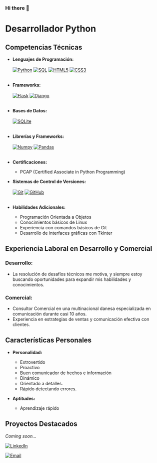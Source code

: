 ### Hi there 👋

# Desarrollador Python

## Competencias Técnicas
- **Lenguajes de Programación:**<br><br>
[![Python](https://img.shields.io/badge/Python-yellow?style=for-the-badge&logo=python&logoColor=logo&labelColor=2E2E2E)]()
[![SQL](https://img.shields.io/badge/SQL-2E9FE6?style=for-the-badge&logo=sql&logoColor=white&labelColor=2E2E2E)]()
[![HTML5](https://img.shields.io/badge/HTML5-E34F26?style=for-the-badge&logo=html5&logoColor=logo&labelColor=2E2E2E)]()
[![CSS3](https://img.shields.io/badge/CSS3-1572B6?style=for-the-badge&logo=css3&logoColor=blue&labelColor=2E2E2E)]()
<br><br>

- **Frameworks:**<br><br>
[![Flask](https://img.shields.io/badge/Flask-000000?style=for-the-badge&logo=Flask&logoColor=logo&labelColor=2E2E2E)]()
[![Django](https://img.shields.io/badge/django-092e20?style=for-the-badge&logo=django&logoColor=white&labelColor=2E2E2E)]()<br><br>

- **Bases de Datos:**<br><br>
  [![SQLite](https://img.shields.io/badge/SQLite-003B57?style=for-the-badge&logo=sqlite&logoColor=0288D1&labelColor=2E2E2E)]()<br><br>
- **Librerías y Frameworks:**<br><br>
  [![Numpy](https://img.shields.io/badge/numpy-013243?style=for-the-badge&logo=numpy&logoColor=0288D1&labelColor=2E2E2E)]()
  [![Pandas](https://img.shields.io/badge/pandas-150458?style=for-the-badge&logo=pandas&logoColor=FFCA00&labelColor=2E2E2E)]()<br><br>
- **Certificaciones:**
  - PCAP (Certified Associate in Python Programming)
- **Sistemas de Control de Versiones:**<br><br>
  [![Git](https://img.shields.io/badge/git-F64935?style=for-the-badge&logo=git&logoColor=white&labelColor=2E2E2E)]()
  [![GitHub](https://img.shields.io/badge/github-white?style=for-the-badge&logo=github&logoColor=white&labelColor=2E2E2E)]()<br><br>
- **Habilidades Adicionales:**
  - Programación Orientada a Objetos
  - Conocimientos básicos de Linux
  - Experiencia con comandos básicos de Git
  - Desarrollo de interfaces gráficas con Tkinter

## Experiencia Laboral en Desarrollo y Comercial
### Desarrollo:
- La resolución de desafíos técnicos me motiva, y siempre estoy buscando oportunidades para expandir mis habilidades y conocimientos.

### Comercial:
  - Consultor Comercial en una multinacional danesa especializada en comunicación durante casi 10 años.
  - Experiencia en estrategias de ventas y comunicación efectiva con clientes.

## Características Personales
- **Personalidad:**
  - Extrovertido
  - Proactivo
  - Buen comunicador de hechos e información
  - Dinámico
  - Orientado a detalles.
  - Rápido detectando errores.

- **Aptitudes:**
  - Aprendizaje rápido

## Proyectos Destacados
*Coming soon...*

[![LinkedIn](https://img.shields.io/badge/LinkedIn-Toni_Martínez_Cano-0077B5?style=for-the-badge&logo=linkedin&logoColor=white&labelColor=101010)](https://www.linkedin.com/in/tonimartinezcano/)

[![Email](https://img.shields.io/badge/Contáctame-D14836?style=for-the-badge&logo=gmail&logoColor=white&labelColor=101010)](mailto:toni.mrtnz.cn@gmail.com)
